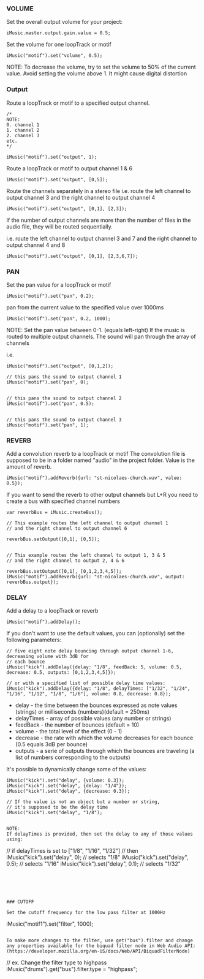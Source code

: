 ### VOLUME

Set the overall output volume for your project:

```
iMusic.master.output.gain.value = 0.5;
```

Set the volume for one loopTrack or motif

```
iMusic("motif").set("volume", 0.5);
```

NOTE: To decrease the volume, try to set the volume to 50% of the current value. Avoid setting the volume above 1. It might cause digital distortion





### Output


Route a loopTrack or motif to a specified output channel. 

```
/*
NOTE:
0. channel 1
1. channel 2
2. channel 3 
etc.
*/

iMusic("motif").set("output", 1);
```

Route a loopTrack or motif to output channel 1 & 6
```
iMusic("motif").set("output", [0,5]);
```


Route the channels separately in a stereo file i.e. route the left channel to output channel 3 and the right channel to output channel 4
```
iMusic("motif").set("output", [0,1], [2,3]);
```

If the number of output channels are more than the number of files in the audio file, they will be routed sequentially.

i.e.
route the left channel to output channel 3 and 7 and the right channel to output channel 4 and 8
```
iMusic("motif").set("output", [0,1], [2,3,6,7]);
```



### PAN

 Set the pan value for a loopTrack or motif
```
iMusic("motif").set("pan", 0.2);
```

pan from the current value to the specified value over 1000ms
```
iMusic("motif").set("pan", 0.2, 1000);
```

NOTE:
Set the pan value between 0-1. (equals left-right)
If the music is routed to multiple output channels. The sound will pan through the array of channels

i.e. 
```
iMusic("motif").set("output", [0,1,2]);

// this pans the sound to output channel 1
iMusic("motif").set("pan", 0);


// this pans the sound to output channel 2
iMusic("motif").set("pan", 0.5);


// this pans the sound to output channel 3
iMusic("motif").set("pan", 1);
```



### REVERB

Add a convolution reverb to a loopTrack or motif The convolution file is supposed to be in a folder named "audio" in the project folder. Value is the amount of reverb.
```
iMusic("motif").addReverb({url: "st-nicolaes-church.wav", value: 0.5});
```

If you want to send the reverb to other output channels but L+R you need to create a bus with specified channel numbers

```
var reverbBus = iMusic.createBus();

// This example routes the left channel to output channel 1
// and the right channel to output channel 6

reverbBus.setOutput([0,1], [0,5]);


// This example routes the left channel to output 1, 3 & 5
// and the right channel to output 2, 4 & 6

reverbBus.setOutput([0,1], [0,1,2,3,4,5]);
iMusic("motif").addReverb({url: "st-nicolaes-church.wav", output: reverbBus.output});
```




### DELAY

Add a delay to a loopTrack or reverb
```
iMusic("motif").addDelay();
```

If you don't want to use the default values, you can (optionally) set the following parameters:
```
// five eight note delay bouncing through output channel 1-6, decreasing volume with 3dB for 
// each bounce
iMusic("kick").addDelay({delay: "1/8", feedBack: 5, volume: 0.5, decrease: 0.5, outputs: [0,1,2,3,4,5]});

// or with a specified list of possible delay time values:
iMusic("kick").addDelay({delay: "1/8", delayTimes: ["1/32", "1/24", "1/16", "1/12", "1/8", "1/6"], volume: 0.8, decrease: 0.8});
```
* delay - the time between the bounces expressed as note values (strings) or milliseconds (numbers)(default = 250ms)
* delayTimes - array of possible values (any number or strings)
* feedBack - the number of bounces (default = 10)
* volume - the total level of the effect (0 - 1)
* decrease - the rate with which the volume decreases for each bounce (0.5 equals 3dB per bounce)
* outputs - a serie of outputs through which the bounces are traveling (a list of numbers corresponding to the outputs)

It's possible to dynamically change some of the values:
```
iMusic("kick").set("delay", {volume: 0.3});
iMusic("kick").set("delay", {delay: "1/4"});
iMusic("kick").set("delay", {decrease: 0.3});

// If the value is not an object but a number or string,
// it's supposed to be the delay time
iMusic("kick").set("delay", "1/8");


NOTE:
If delayTimes is provided, then set the delay to any of those values using:

```
// if delayTimes is set to ["1/8", "1/16", "1/32"]
// then 
iMusic("kick").set("delay", 0);   // selects "1/8"
iMusic("kick").set("delay", 0.5); // selects "1/16"
iMusic("kick").set("delay", 0.1); // selects "1/32"
```





### CUTOFF

Set the cutoff frequency for the low pass filter at 1000Hz
```
iMusic("motif1").set("filter", 1000);
```

To make more changes to the filter, use get("bus").filter and change any properties available for the biquad filter node in Web Audio API: (https://developer.mozilla.org/en-US/docs/Web/API/BiquadFilterNode)

```
// ex. Change the filter type to highpass
iMusic("drums").get("bus").filter.type = "highpass";
```
